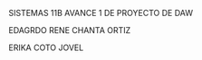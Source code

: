 SISTEMAS 11B
AVANCE 1 DE PROYECTO DE DAW



EDAGRDO RENE CHANTA ORTIZ




ERIKA COTO JOVEL 















